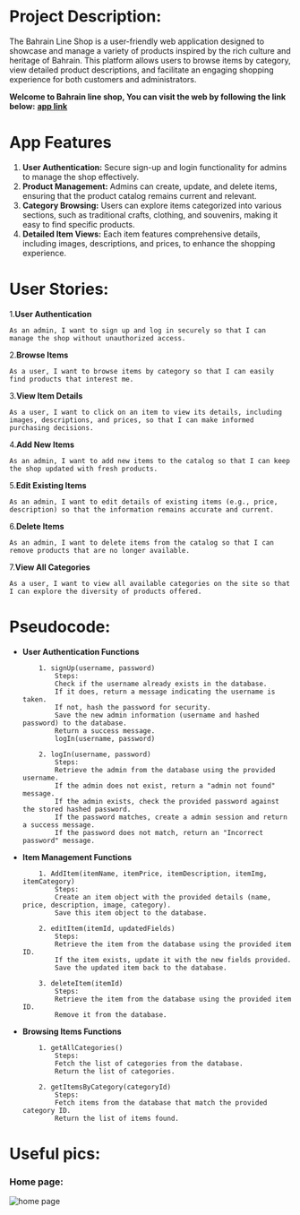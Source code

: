 # Project Description:
The Bahrain Line Shop is a user-friendly web application designed to showcase and manage a variety of products inspired by the rich culture and heritage of Bahrain. This platform allows users to browse items by category, view detailed product descriptions, and facilitate an engaging shopping experience for both customers and administrators.

**Welcome to Bahrain line shop, You can visit the web by following the link below:**
**[app link]()**

# App Features
1. **User Authentication:** Secure sign-up and login functionality for admins to manage the shop effectively.
2. **Product Management:** Admins can create, update, and delete items, ensuring that the product catalog remains current and relevant.
3. **Category Browsing:** Users can explore items categorized into various sections, such as traditional crafts, clothing, and souvenirs, making it easy to find specific products.
4. **Detailed Item Views:** Each item features comprehensive details, including images, descriptions, and prices, to enhance the shopping experience.

# User Stories:
1.**User Authentication**

    As an admin, I want to sign up and log in securely so that I can manage the shop without unauthorized access.

2.**Browse Items**

    As a user, I want to browse items by category so that I can easily find products that interest me.

3.**View Item Details**

    As a user, I want to click on an item to view its details, including images, descriptions, and prices, so that I can make informed purchasing decisions.

4.**Add New Items**

    As an admin, I want to add new items to the catalog so that I can keep the shop updated with fresh products.

5.**Edit Existing Items**

    As an admin, I want to edit details of existing items (e.g., price, description) so that the information remains accurate and current.

6.**Delete Items**

    As an admin, I want to delete items from the catalog so that I can remove products that are no longer available.

7.**View All Categories**

    As a user, I want to view all available categories on the site so that I can explore the diversity of products offered.


# Pseudocode:

* **User Authentication Functions**
    ```
        1. signUp(username, password)
            Steps:
            Check if the username already exists in the database.
            If it does, return a message indicating the username is taken.
            If not, hash the password for security.
            Save the new admin information (username and hashed password) to the database.
            Return a success message.
            logIn(username, password)

        2. logIn(username, password)
            Steps:
            Retrieve the admin from the database using the provided username.
            If the admin does not exist, return a "admin not found" message.
            If the admin exists, check the provided password against the stored hashed password.
            If the password matches, create a admin session and return a success message.
            If the password does not match, return an "Incorrect password" message.
    ```

* **Item Management Functions**
    ````
        1. AddItem(itemName, itemPrice, itemDescription, itemImg, itemCategory)
            Steps:
            Create an item object with the provided details (name, price, description, image, category).
            Save this item object to the database.

        2. editItem(itemId, updatedFields)
            Steps:
            Retrieve the item from the database using the provided item ID.
            If the item exists, update it with the new fields provided.
            Save the updated item back to the database.

        3. deleteItem(itemId)
            Steps:
            Retrieve the item from the database using the provided item ID.
            Remove it from the database.
    ````

* **Browsing Items Functions**
    ````
        1. getAllCategories()
            Steps:
            Fetch the list of categories from the database.
            Return the list of categories.

        2. getItemsByCategory(categoryId)
            Steps:
            Fetch items from the database that match the provided category ID.
            Return the list of items found.
    ````

# Useful pics:

### Home page:
![home page]()
